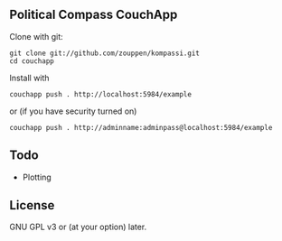 ## Political Compass CouchApp

Clone with git:

    git clone git://github.com/zouppen/kompassi.git
    cd couchapp

Install with 
    
    couchapp push . http://localhost:5984/example

or (if you have security turned on)

    couchapp push . http://adminname:adminpass@localhost:5984/example

## Todo

* Plotting

## License

GNU GPL v3 or (at your option) later.